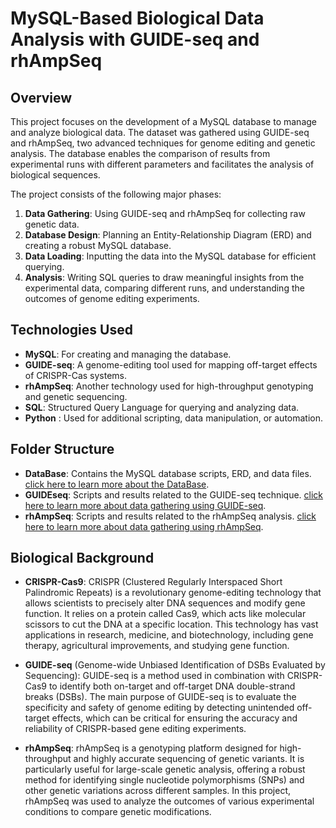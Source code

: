 

# MySQL-Based Biological Data Analysis with GUIDE-seq and rhAmpSeq

## Overview

This project focuses on the development of a MySQL database to manage and analyze biological data. The dataset was gathered using GUIDE-seq and rhAmpSeq, two advanced techniques for genome editing and genetic analysis. The database enables the comparison of results from experimental runs with different parameters and facilitates the analysis of biological sequences.

The project consists of the following major phases:
1. **Data Gathering**: Using GUIDE-seq and rhAmpSeq for collecting raw genetic data.
2. **Database Design**: Planning an Entity-Relationship Diagram (ERD) and creating a robust MySQL database.
3. **Data Loading**: Inputting the data into the MySQL database for efficient querying.
4. **Analysis**: Writing SQL queries to draw meaningful insights from the experimental data, comparing different runs, and understanding the outcomes of genome editing experiments.

## Technologies Used
- **MySQL**: For creating and managing the database.
- **GUIDE-seq**: A genome-editing tool used for mapping off-target effects of CRISPR-Cas systems.
- **rhAmpSeq**: Another technology used for high-throughput genotyping and genetic sequencing.
- **SQL**: Structured Query Language for querying and analyzing data.
- **Python** : Used for additional scripting, data manipulation, or automation.

## Folder Structure
- **DataBase**: Contains the MySQL database scripts, ERD, and data files. [click here to learn more about the DataBase](DataBase).
- **GUIDEseq**: Scripts and results related to the GUIDE-seq technique. [click here to learn more about data gathering using GUIDE-seq](GUIDEseq).
- **rhAmpSeq**: Scripts and results related to the rhAmpSeq analysis. [click here to learn more about data gathering using rhAmpSeq](rhAmpSeq).

## Biological Background 
- **CRISPR-Cas9**: CRISPR (Clustered Regularly Interspaced Short Palindromic Repeats) is a revolutionary genome-editing technology that allows scientists to precisely alter DNA sequences and modify gene function. It relies on a protein called Cas9, which acts like molecular scissors to cut the DNA at a specific location. This technology has vast applications in research, medicine, and biotechnology, including gene therapy, agricultural improvements, and studying gene function.
  
- **GUIDE-seq** (Genome-wide Unbiased Identification of DSBs Evaluated by Sequencing): GUIDE-seq is a method used in combination with CRISPR-Cas9 to identify both on-target and off-target DNA double-strand breaks (DSBs). The main purpose of GUIDE-seq is to evaluate the specificity and safety of genome editing by detecting unintended off-target effects, which can be critical for ensuring the accuracy and reliability of CRISPR-based gene editing experiments.

- **rhAmpSeq**: rhAmpSeq is a genotyping platform designed for high-throughput and highly accurate sequencing of genetic variants. It is particularly useful for large-scale genetic analysis, offering a robust method for identifying single nucleotide polymorphisms (SNPs) and other genetic variations across different samples. In this project, rhAmpSeq was used to analyze the outcomes of various experimental conditions to compare genetic modifications.


